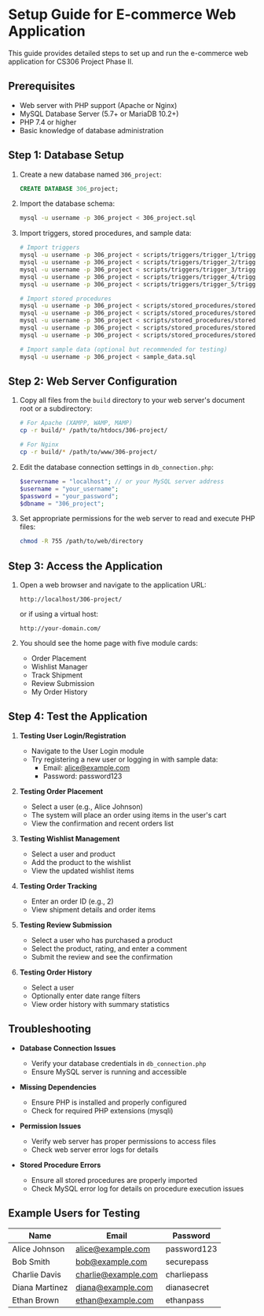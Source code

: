 # Setup Guide for E-commerce Web Application

This guide provides detailed steps to set up and run the e-commerce web application for CS306 Project Phase II.

## Prerequisites

- Web server with PHP support (Apache or Nginx)
- MySQL Database Server (5.7+ or MariaDB 10.2+)
- PHP 7.4 or higher
- Basic knowledge of database administration

## Step 1: Database Setup

1. Create a new database named `306_project`:
   ```sql
   CREATE DATABASE 306_project;
   ```

2. Import the database schema:
   ```bash
   mysql -u username -p 306_project < 306_project.sql
   ```

3. Import triggers, stored procedures, and sample data:
   ```bash
   # Import triggers
   mysql -u username -p 306_project < scripts/triggers/trigger_1/trigger_1.sql
   mysql -u username -p 306_project < scripts/triggers/trigger_2/trigger_2.sql
   mysql -u username -p 306_project < scripts/triggers/trigger_3/trigger_3.sql
   mysql -u username -p 306_project < scripts/triggers/trigger_4/trigger_4.sql
   mysql -u username -p 306_project < scripts/triggers/trigger_5/trigger_5.sql
   
   # Import stored procedures
   mysql -u username -p 306_project < scripts/stored_procedures/stored_procedure_1.sql
   mysql -u username -p 306_project < scripts/stored_procedures/stored_procedure_2.sql
   mysql -u username -p 306_project < scripts/stored_procedures/stored_procedure_3.sql
   mysql -u username -p 306_project < scripts/stored_procedures/stored_procedure_4.sql
   mysql -u username -p 306_project < scripts/stored_procedures/stored_procedure_5.sql
   
   # Import sample data (optional but recommended for testing)
   mysql -u username -p 306_project < sample_data.sql
   ```

## Step 2: Web Server Configuration

1. Copy all files from the `build` directory to your web server's document root or a subdirectory:
   ```bash
   # For Apache (XAMPP, WAMP, MAMP)
   cp -r build/* /path/to/htdocs/306-project/
   
   # For Nginx
   cp -r build/* /path/to/www/306-project/
   ```

2. Edit the database connection settings in `db_connection.php`:
   ```php
   $servername = "localhost"; // or your MySQL server address
   $username = "your_username";
   $password = "your_password";
   $dbname = "306_project";
   ```

3. Set appropriate permissions for the web server to read and execute PHP files:
   ```bash
   chmod -R 755 /path/to/web/directory
   ```

## Step 3: Access the Application

1. Open a web browser and navigate to the application URL:
   ```
   http://localhost/306-project/
   ```
   or if using a virtual host:
   ```
   http://your-domain.com/
   ```

2. You should see the home page with five module cards:
   - Order Placement
   - Wishlist Manager
   - Track Shipment
   - Review Submission
   - My Order History

## Step 4: Test the Application

1. **Testing User Login/Registration**
   - Navigate to the User Login module
   - Try registering a new user or logging in with sample data:
     - Email: alice@example.com
     - Password: password123

2. **Testing Order Placement**
   - Select a user (e.g., Alice Johnson)
   - The system will place an order using items in the user's cart
   - View the confirmation and recent orders list

3. **Testing Wishlist Management**
   - Select a user and product
   - Add the product to the wishlist
   - View the updated wishlist items

4. **Testing Order Tracking**
   - Enter an order ID (e.g., 2)
   - View shipment details and order items

5. **Testing Review Submission**
   - Select a user who has purchased a product
   - Select the product, rating, and enter a comment
   - Submit the review and see the confirmation

6. **Testing Order History**
   - Select a user
   - Optionally enter date range filters
   - View order history with summary statistics

## Troubleshooting

- **Database Connection Issues**
  - Verify your database credentials in `db_connection.php`
  - Ensure MySQL server is running and accessible

- **Missing Dependencies**
  - Ensure PHP is installed and properly configured
  - Check for required PHP extensions (mysqli)

- **Permission Issues**
  - Verify web server has proper permissions to access files
  - Check web server error logs for details

- **Stored Procedure Errors**
  - Ensure all stored procedures are properly imported
  - Check MySQL error log for details on procedure execution issues

## Example Users for Testing

| Name           | Email               | Password        |
|----------------|---------------------|-----------------|
| Alice Johnson  | alice@example.com   | password123     |
| Bob Smith      | bob@example.com     | securepass      |
| Charlie Davis  | charlie@example.com | charliepass     |
| Diana Martinez | diana@example.com   | dianasecret     |
| Ethan Brown    | ethan@example.com   | ethanpass       | 